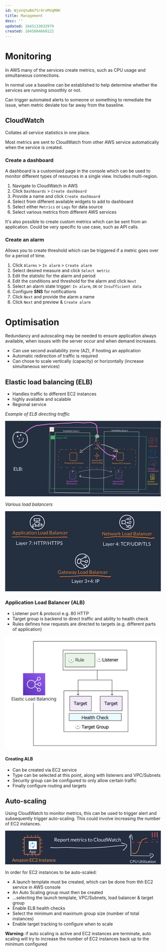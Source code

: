 ```yaml
---
id: WjeVqtwBm7Sr4rvMVqM0K
title: Management
desc: ''
updated: 1645133032979
created: 1645084668122
---
```


# Monitoring
In AWS many of the services create metrics, such as CPU usage and simultaneous connections. 

In normal use a baseline can be established to help determine whether the services are running smoothly or not. 

Can trigger automated alerts to someone or something to remediate the issue, when metric deviate too far away from the baseline.

## CloudWatch
Collates all service statistics in one place.

Most metrics are sent to CloudWatch from other AWS service automatically when the service is created.

### Create a dashboard
A dashboard is a customised page in the console which can be used to monitor different types of resources in a single view. Includes multi-region. 

1. Navigate to CloudWatch in AWS
2. Click `Dashboards` > `Create dashboard`
3. Provide a name and click `Create dashboard`
4. Select from different available widgets to add to dashboard
5. Select either `Metrics` or `Logs` for data source
6. Select various metrics from different AWS services

It's also possible to create custom metrics which can be sent from an application. Could be very specific to use case, such as API calls. 

### Create an alarm
Allows you to create threshold which can be triggered if a metric goes over for a period of time.

1. Click `Alarms` > `In alarm` > `Create alarm`
2. Select desired measure and click `Select metric`
3. Edit the statistic for the alarm and period
4. Edit the conditions and threshold for the alarm and click `Next`
5. Select an alarm state trigger: `In alarm`, `OK` or `Insufficient data`
6. Configure **SNS** for notifications
7. Click `Next` and provide the alarm a name
8. Click `Next` and preview & `Create alarm`

# Optimisation
Redundancy and autoscaling may be needed to ensure application always available, when issues with the server occur and when demand increases.

- Can use second availability zone (AZ), if hosting an application
- Automatic redirection of traffic is required
- Can chose to scale vertically (capacity) or horizontally (increase simultaneous services)

## Elastic load balancing (ELB)
- Handles traffic to different EC2 instances
- highly available and scalable
- Regional service

*Example of ELB directing traffic*

![](/assets/images/2022-02-17-20-12-12.png)

*Various load balancers*

![](/assets/images/2022-02-17-20-14-34.png)

### Application Load Balancer (ALB)
- Listener port & protocol e.g. 80 HTTP
- Target group is backend to direct traffic and ability to health check
- Rules defines how requests are directed to targets (e.g. different parts of application)

![](/assets/images/2022-02-17-20-26-02.png)

#### Creating ALB
- Can be created via EC2 service
- Type can be selected at this point, along with listeners and VPC/Subnets
- Security group can be configured to only allow certain traffic
- Finally configure routing and targets

## Auto-scaling
Using CloudWatch to monitor metrics, this can be used to trigger alert and subsequently trigger auto-scaling. This could involve increasing the number of EC2 instances.

![](/assets/images/2022-02-17-21-07-12.png)

In order for EC2 instances to be auto-scaled:
- A launch template must be created, which can be done from thh EC2 service in AWS console
- An Auto Scaling group must then be created
- ...selecting the launch template, VPC/Subnets, load balancer & target group
- Enable ELB health checks
- Select the minimum and maximum group size (number of total instances)
- Enable target tracking to configure when to scale
 
**Warning:** if auto scaling is active and EC2 instances are terminate, auto scaling will try to increase the number of EC2 instances back up to the minimum configured








